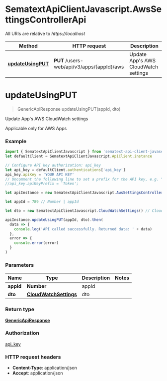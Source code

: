 # SematextApiClientJavascript.AwsSettingsControllerApi

All URIs are relative to _https://localhost_

| Method                                                           | HTTP request                               | Description                          |
| ---------------------------------------------------------------- | ------------------------------------------ | ------------------------------------ |
| [**updateUsingPUT**](AwsSettingsControllerApi.md#updateUsingPUT) | **PUT** /users-web/api/v3/apps/{appId}/aws | Update App's AWS CloudWatch settings |

<a name="updateUsingPUT"></a>

# **updateUsingPUT**

> GenericApiResponse updateUsingPUT(appId, dto)

Update App's AWS CloudWatch settings

Applicable only for AWS Apps

### Example

```javascript
import { SematextApiClientJavascript } from 'sematext-api-client-javascript'
let defaultClient = SematextApiClientJavascript.ApiClient.instance

// Configure API key authorization: api_key
let api_key = defaultClient.authentications['api_key']
api_key.apiKey = 'YOUR API KEY'
// Uncomment the following line to set a prefix for the API key, e.g. "Token" (defaults to null)
//api_key.apiKeyPrefix = 'Token';

let apiInstance = new SematextApiClientJavascript.AwsSettingsControllerApi()

let appId = 789 // Number | appId

let dto = new SematextApiClientJavascript.CloudWatchSettings() // CloudWatchSettings | dto

apiInstance.updateUsingPUT(appId, dto).then(
  data => {
    console.log('API called successfully. Returned data: ' + data)
  },
  error => {
    console.error(error)
  }
)
```

### Parameters

| Name      | Type                                            | Description | Notes |
| --------- | ----------------------------------------------- | ----------- | ----- |
| **appId** | **Number**                                      | appId       |
| **dto**   | [**CloudWatchSettings**](CloudWatchSettings.md) | dto         |

### Return type

[**GenericApiResponse**](GenericApiResponse.md)

### Authorization

[api_key](../README.md#api_key)

### HTTP request headers

- **Content-Type**: application/json
- **Accept**: application/json
